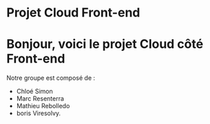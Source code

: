 # Projet Cloud Front-end
  
 # Bonjour, voici le projet Cloud côté Front-end
 Notre groupe est composé de :
 - Chloé Simon
 - Marc Resenterra	
 - Mathieu Rebolledo	 
 - boris Viresolvy.
